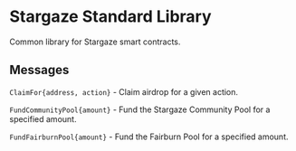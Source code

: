 # Stargaze Standard Library

Common library for Stargaze smart contracts.

## Messages

`ClaimFor{address, action}` - Claim airdrop for a given action.

`FundCommunityPool{amount}` - Fund the Stargaze Community Pool for a specified amount.

`FundFairburnPool{amount}` - Fund the Fairburn Pool for a specified amount.

